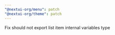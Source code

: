 ```yaml
---
"@nextui-org/menu": patch
"@nextui-org/theme": patch
---
```


Fix should not export list item internal variables type
